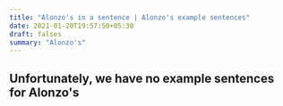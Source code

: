 ```yaml
---
title: "Alonzo's in a sentence | Alonzo's example sentences"
date: 2021-01-20T19:57:50+05:30
draft: falses
summary: "Alonzo's"
---
```

## Unfortunately, we have no example sentences for Alonzo's                 
